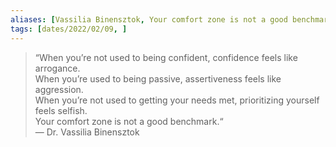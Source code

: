 ```yaml
---
aliases: [Vassilia Binensztok, Your comfort zone is not a good benchmark]
tags: [dates/2022/02/09, ]
---
```

 
> “When you’re not used to being confident, confidence feels like arrogance.  
> When you’re used to being passive, assertiveness feels like aggression.  
> When you’re not used to getting your needs met, prioritizing yourself feels selfish.  
> Your comfort zone is not a good benchmark.“  
> — Dr. Vassilia Binensztok
